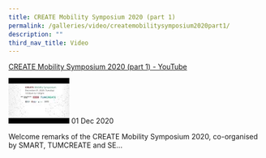 ```yaml
---
title: CREATE Mobility Symposium 2020 (part 1)
permalink: /galleries/video/createmobilitysymposium2020part1/
description: ""
third_nav_title: Video
---
```

[CREATE Mobility Symposium 2020 (part 1) - YouTube](https://www.youtube.com/embed/kpkGhOzWM4Y?html5=1&rel=0)

![](/images/default%20(8).jpg)
01 Dec 2020

Welcome remarks of the CREATE Mobility Symposium 2020, co-organised by SMART, TUMCREATE and SE...
